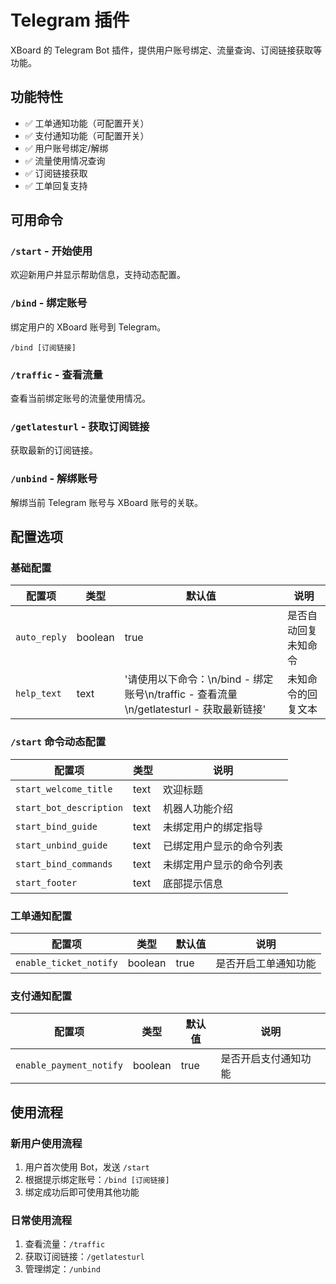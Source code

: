 # Telegram 插件

XBoard 的 Telegram Bot 插件，提供用户账号绑定、流量查询、订阅链接获取等功能。

## 功能特性

-   ✅ 工单通知功能（可配置开关）
-   ✅ 支付通知功能（可配置开关）
-   ✅ 用户账号绑定/解绑
-   ✅ 流量使用情况查询
-   ✅ 订阅链接获取
-   ✅ 工单回复支持

## 可用命令

### `/start` - 开始使用

欢迎新用户并显示帮助信息，支持动态配置。

### `/bind` - 绑定账号

绑定用户的 XBoard 账号到 Telegram。

```
/bind [订阅链接]
```

### `/traffic` - 查看流量

查看当前绑定账号的流量使用情况。

### `/getlatesturl` - 获取订阅链接

获取最新的订阅链接。

### `/unbind` - 解绑账号

解绑当前 Telegram 账号与 XBoard 账号的关联。

## 配置选项

### 基础配置

| 配置项       | 类型    | 默认值                                                                                     | 说明                 |
| ------------ | ------- | ------------------------------------------------------------------------------------------ | -------------------- |
| `auto_reply` | boolean | true                                                                                       | 是否自动回复未知命令 |
| `help_text`  | text    | '请使用以下命令：\\n/bind - 绑定账号\\n/traffic - 查看流量\\n/getlatesturl - 获取最新链接' | 未知命令的回复文本   |

### `/start` 命令动态配置

| 配置项                  | 类型 | 说明                     |
| ----------------------- | ---- | ------------------------ |
| `start_welcome_title`   | text | 欢迎标题                 |
| `start_bot_description` | text | 机器人功能介绍           |
| `start_bind_guide`      | text | 未绑定用户的绑定指导     |
| `start_unbind_guide`    | text | 已绑定用户显示的命令列表 |
| `start_bind_commands`   | text | 未绑定用户显示的命令列表 |
| `start_footer`          | text | 底部提示信息             |

### 工单通知配置

| 配置项                 | 类型    | 默认值 | 说明                 |
| ---------------------- | ------- | ------ | -------------------- |
| `enable_ticket_notify` | boolean | true   | 是否开启工单通知功能 |

### 支付通知配置

| 配置项                  | 类型    | 默认值 | 说明                 |
| ----------------------- | ------- | ------ | -------------------- |
| `enable_payment_notify` | boolean | true   | 是否开启支付通知功能 |

## 使用流程

### 新用户使用流程

1. 用户首次使用 Bot，发送 `/start`
2. 根据提示绑定账号：`/bind [订阅链接]`
3. 绑定成功后即可使用其他功能

### 日常使用流程

1. 查看流量：`/traffic`
2. 获取订阅链接：`/getlatesturl`
3. 管理绑定：`/unbind`
